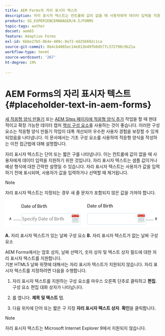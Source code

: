 ```yaml
---
title: AEM Forms의 자리 표시자 텍스트
description: 자리 표시자 텍스트는 컨트롤에 값이 없을 때 사용자에게 데이터 입력을 지원하기 위한 것입니다. 샘플 값이거나 예상 형식에 대한 간략한 설명일 수 있습니다.
products: SG_EXPERIENCEMANAGER/6.5/FORMS
topic-tags: author
docset: aem65
feature: Adaptive Forms
exl-id: 6b6e27b5-8b4e-489c-9e72-4d256692c1ca
source-git-commit: 8b4cb4065ec14e813b49fb0d577c372790c9b21a
workflow-type: tm+mt
source-wordcount: '267'
ht-degree: 19%

---
```


# AEM Forms의 자리 표시자 텍스트 {#placeholder-text-in-aem-forms}

<span class="preview"> [새 적응형 양식 만들기](/help/forms/using/create-an-adaptive-form-core-components.md) 또는 [AEM Sites 페이지에 적응형 양식 추가](/help/forms/using/create-or-add-an-adaptive-form-to-aem-sites-page.md) 작업을 할 때 현대적이고 확장 가능한 데이터 캡처 [핵심 구성 요소](https://experienceleague.adobe.com/docs/experience-manager-core-components/using/adaptive-forms/introduction.html)를 사용하는 것이 좋습니다. 이러한 구성 요소는 적응형 양식 만들기 작업이 대폭 개선되어 우수한 사용자 경험을 보장할 수 있게 되었음을 나타냅니다. 이 문서에서는 기초 구성 요소를 사용하여 적응형 양식을 작성하는 이전 접근법에 대해 설명합니다. </span>

자리 표시자 텍스트는 단어 또는 짧은 구를 나타냅니다. 이는 컨트롤에 값이 없을 때 사용자에게 데이터 입력을 지원하기 위한 것입니다. 자리 표시자 텍스트는 샘플 값이거나 예상 형식에 대한 간략한 설명일 수 있습니다. 자리 표시자 텍스트는 사용자가 값을 입력하기 전에 표시되며, 사용자가 값을 입력하거나 선택할 때 제거됩니다.

>[!NOTE]
>
>자리 표시자 텍스트는 지정되는 경우 새 줄 문자가 포함되지 않은 값을 가져야 합니다.

![자리 표시자 텍스트가 있거나 없는 날짜 구성 요소](assets/dat-picker-place-holder-text.png)

**A.** 자리 표시자 텍스트가 있는 날짜 구성 요소 **B.** 자리 표시자 텍스트가 없는 날짜 구성 요소

AEM Forms에서는 암호 상자, 날짜 선택기, 숫자 상자 및 텍스트 상자 필드에 대한 자리 표시자 텍스트를 지원합니다.\
기본 HTML5 날짜 위젯에 대해서는 자리 표시자 텍스트가 지원되지 않습니다. 자리 표시자 텍스트를 지정하려면 다음을 수행합니다.

1. 자리 표시자 텍스트를 지원하는 구성 요소를 마우스 오른쪽 단추로 클릭하고 **편집**. 구성 요소 편집 대화 상자가 나타납니다.

1. 를 엽니다. **제목 및 텍스트** 탭.
1. 다음 위치에 단어 또는 짧은 구 지정 **자리 표시자 텍스트 상자**. **확인**&#x200B;을 클릭합니다.

>[!NOTE]
>
>자리 표시자 텍스트는 Microsoft Internet Explorer 9에서 지원되지 않습니다.
